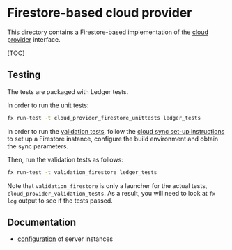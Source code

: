 # Firestore-based cloud provider

This directory contains a Firestore-based implementation of the [cloud provider]
interface.

[TOC]

## Testing

The tests are packaged with Ledger tests.

In order to run the unit tests:

```sh
fx run-test -t cloud_provider_firestore_unittests ledger_tests
```

In order to run the [validation tests], follow the [cloud sync set-up
instructions] to set up a Firestore instance, configure the build environment
and obtain the sync parameters.

Then, run the validation tests as follows:

```sh
fx run-test -t validation_firestore ledger_tests
```

Note that `validation_firestore` is only a launcher for the actual tests,
`cloud_provider_validation_tests`. As a result, you will need to look at `fx
log` output to see if the tests passed.

## Documentation

 - [configuration](docs/configuration.md) of server instances

[cloud provider]: /peridot/public/fidl/fuchsia.ledger.cloud/cloud_provider.fidl
[cloud sync set-up instructions]: /peridot/docs/ledger/testing.md#cloud-sync
[validation tests]: /peridot/public/lib/cloud_provider/validation/README.md
